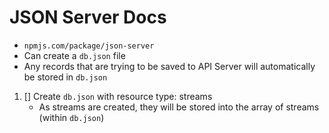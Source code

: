 # JSON Server Docs
- `npmjs.com/package/json-server`
- Can create a `db.json` file
- Any records that are trying to be saved to API Server will automatically be stored in `db.json`

1. [] Create `db.json` with resource type: streams
      - As streams are created, they will be stored into the array of streams (within `db.json`)
